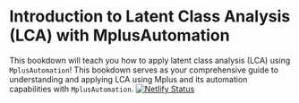 # Introduction to Latent Class Analysis (LCA) with MplusAutomation

This bookdown will teach you how to apply latent class analysis (LCA) using `MplusAutomation`! This bookdown serves as your comprehensive guide to understanding and applying LCA using Mplus and its automation capabilities with `MplusAutomation`.
[![Netlify Status](https://api.netlify.com/api/v1/badges/72fe3bbf-407c-4db9-aac0-994c8a83ac60/deploy-status)](https://app.netlify.com/sites/immerse-lca/deploys)
